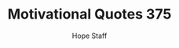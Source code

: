 ---
image: /assets/img/mq/mq_375_radmacher.png
title: Motivational Quotes 375
categories:
  - Motivational Quotes
author: Hope Staff
notes: Motivational Quotes 375
embed: >-
  EMBED_GOES_HERE
transcript: >-
  SOME LINES OF TEXT START HERE
---